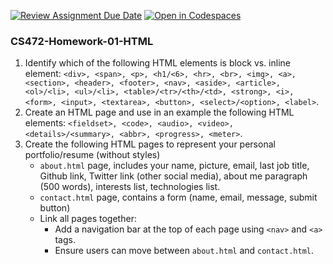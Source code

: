 [![Review Assignment Due Date](https://classroom.github.com/assets/deadline-readme-button-22041afd0340ce965d47ae6ef1cefeee28c7c493a6346c4f15d667ab976d596c.svg)](https://classroom.github.com/a/itsTkYRC)
[![Open in Codespaces](https://classroom.github.com/assets/launch-codespace-2972f46106e565e64193e422d61a12cf1da4916b45550586e14ef0a7c637dd04.svg)](https://classroom.github.com/open-in-codespaces?assignment_repo_id=17689345)
### CS472-Homework-01-HTML
1. Identify which of the following HTML elements is block vs. inline element: ```<div>, <span>, <p>, <h1/<6>, <hr>, <br>, <img>, <a>, <section>, <header>, <footer>, <nav>, <aside>, <article>, <ol>/<li>, <ul>/<li>, <table>/<tr>/<th>/<td>, <strong>, <i>, <form>, <input>, <textarea>, <button>, <select>/<option>, <label>```.
2. Create an HTML page and use in an example the following HTML elements: ```<fieldset>, <code>, <audio>, <video>, <details>/<summary>, <abbr>, <progress>, <meter>```.
4. Create the following HTML pages to represent your personal portfolio/resume (without styles)
   * `about.html` page, includes your name, picture, email, last job title, Github link, Twitter link (other social media), about me paragraph (500 words), interests list, technologies list.
   * `contact.html` page, contains a form (name, email, message, submit button)
   * Link all pages together:
      * Add a navigation bar at the top of each page using `<nav>` and `<a>` tags.
      * Ensure users can move between `about.html` and `contact.html`.




